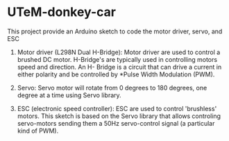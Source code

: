# UTeM-donkey-car
This project provide an Arduino sketch to code the motor driver, servo, and ESC 

1) Motor driver (L298N Dual H-Bridge): 
   Motor driver are used to control a brushed DC motor. H-Bridge's are typically used in controlling motors speed and direction. An H-        Bridge is a circuit that can drive a current in either polarity and be controlled by *Pulse Width Modulation (PWM).

2) Servo: 
  Servo motor will rotate from 0 degrees to 180 degrees, one degree at a time using Servo library.

3) ESC (electronic speed controller):
  ESC are used to control 'brushless' motors. This sketch is based on the Servo library that allows controling servo-motors sending them a   50Hz servo-control signal (a particular kind of PWM).

